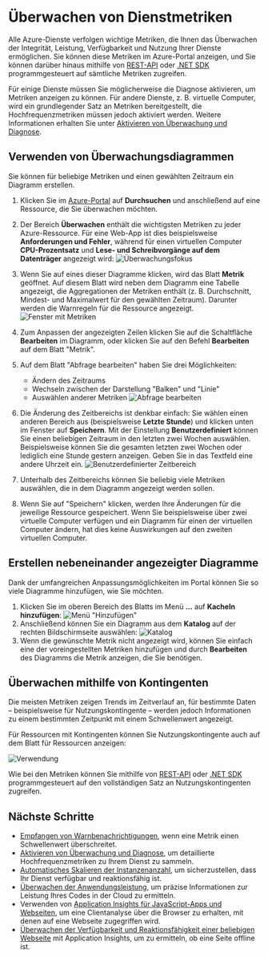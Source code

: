 <properties
	pageTitle="Überwachen von Dienstmetriken"
	description="Erfahren Sie, wie Sie Überwachungsdiagramme in Azure anpassen."
	authors="stepsic-microsoft-com"
	manager="ronmart"
	editor=""
	services="azure-portal"
documentationCenter=""/>

<tags
	ms.service="azure-portal"
	ms.workload="na"
	ms.tgt_pltfrm="na"
	ms.devlang="na"
	ms.topic="article"
	ms.date="09/08/2015"
	ms.author="stepsic"/>

# Überwachen von Dienstmetriken

Alle Azure-Dienste verfolgen wichtige Metriken, die Ihnen das Überwachen der Integrität, Leistung, Verfügbarkeit und Nutzung Ihrer Dienste ermöglichen. Sie können diese Metriken im Azure-Portal anzeigen, und Sie können darüber hinaus mithilfe von [REST-API](https://msdn.microsoft.com/library/azure/dn931930.aspx) oder [.NET SDK](https://www.nuget.org/packages/Microsoft.Azure.Insights/) programmgesteuert auf sämtliche Metriken zugreifen.

Für einige Dienste müssen Sie möglicherweise die Diagnose aktivieren, um Metriken anzeigen zu können. Für andere Dienste, z. B. virtuelle Computer, wird ein grundlegender Satz an Metriken bereitgestellt, die Hochfrequenzmetriken müssen jedoch aktiviert werden. Weitere Informationen erhalten Sie unter [Aktivieren von Überwachung und Diagnose](insights-how-to-use-diagnostics.md).

## Verwenden von Überwachungsdiagrammen

Sie können für beliebige Metriken und einen gewählten Zeitraum ein Diagramm erstellen.

1. Klicken Sie im [Azure-Portal](https://portal.azure.com/) auf **Durchsuchen** und anschließend auf eine Ressource, die Sie überwachen möchten.

2. Der Bereich **Überwachen** enthält die wichtigsten Metriken zu jeder Azure-Ressource. Für eine Web-App ist dies beispielsweise **Anforderungen und Fehler**, während für einen virtuellen Computer **CPU-Prozentsatz** und **Lese- und Schreibvorgänge auf dem Datenträger** angezeigt wird:
![Überwachungsfokus](./media/insights-how-to-customize-monitoring/Insights_MonitoringChart.png)

3. Wenn Sie auf eines dieser Diagramme klicken, wird das Blatt **Metrik** geöffnet. Auf diesem Blatt wird neben dem Diagramm eine Tabelle angezeigt, die Aggregationen der Metriken enthält (z. B. Durchschnitt, Mindest- und Maximalwert für den gewählten Zeitraum). Darunter werden die Warnregeln für die Ressource angezeigt.
![Fenster mit Metriken](./media/insights-how-to-customize-monitoring/Insights_MetricBlade.png)

4. Zum Anpassen der angezeigten Zeilen klicken Sie auf die Schaltfläche **Bearbeiten** im Diagramm, oder klicken Sie auf den Befehl **Bearbeiten** auf dem Blatt "Metrik".

5. Auf dem Blatt "Abfrage bearbeiten" haben Sie drei Möglichkeiten:
    - Ändern des Zeitraums
    - Wechseln zwischen der Darstellung "Balken" und "Linie"
    - Auswählen anderer Metriken ![Abfrage bearbeiten](./media/insights-how-to-customize-monitoring/Insights_EditQuery.png)

6. Die Änderung des Zeitbereichs ist denkbar einfach: Sie wählen einen anderen Bereich aus (beispielsweise **Letzte Stunde**) und klicken unten im Fenster auf **Speichern**. Mit der Einstellung **Benutzerdefiniert** können Sie einen beliebigen Zeitraum in den letzten zwei Wochen auswählen. Beispielsweise können Sie die gesamten letzten zwei Wochen oder lediglich eine Stunde gestern anzeigen. Geben Sie in das Textfeld eine andere Uhrzeit ein.
![Benutzerdefinierter Zeitbereich](./media/insights-how-to-customize-monitoring/Insights_CustomTime.png)

7. Unterhalb des Zeitbereichs können Sie beliebig viele Metriken auswählen, die in dem Diagramm angezeigt werden sollen.

8. Wenn Sie auf "Speichern" klicken, werden Ihre Änderungen für die jeweilige Ressource gespeichert. Wenn Sie beispielsweise über zwei virtuelle Computer verfügen und ein Diagramm für einen der virtuellen Computer ändern, hat dies keine Auswirkungen auf den zweiten virtuellen Computer.

## Erstellen nebeneinander angezeigter Diagramme

Dank der umfangreichen Anpassungsmöglichkeiten im Portal können Sie so viele Diagramme hinzufügen, wie Sie möchten.

1. Klicken Sie im oberen Bereich des Blatts im Menü **...** auf **Kacheln hinzufügen**:
![Menü "Hinzufügen"  
](./media/insights-how-to-customize-monitoring/Insights_AddMenu.png)
2. Anschließend können Sie ein Diagramm aus dem **Katalog** auf der rechten Bildschirmseite auswählen:
![Katalog](./media/insights-how-to-customize-monitoring/Insights_Gallery.png)
3. Wenn die gewünschte Metrik nicht angezeigt wird, können Sie einfach eine der voreingestellten Metriken hinzufügen und durch **Bearbeiten** des Diagramms die Metrik anzeigen, die Sie benötigen.

## Überwachen mithilfe von Kontingenten

Die meisten Metriken zeigen Trends im Zeitverlauf an, für bestimmte Daten – beispielsweise für Nutzungskontingente – werden jedoch Informationen zu einem bestimmten Zeitpunkt mit einem Schwellenwert angezeigt.

Für Ressourcen mit Kontingenten können Sie Nutzungskontingente auch auf dem Blatt für Ressourcen anzeigen:

![Verwendung](./media/insights-how-to-customize-monitoring/Insights_UsageChart.png)

Wie bei den Metriken können Sie mithilfe von [REST-API](https://msdn.microsoft.com/library/azure/dn931963.aspx) oder [.NET SDK](https://www.nuget.org/packages/Microsoft.Azure.Insights/) programmgesteuert auf den vollständigen Satz an Nutzungskontingenten zugreifen.

## Nächste Schritte

* [Empfangen von Warnbenachrichtigungen](insights-receive-alert-notifications.md), wenn eine Metrik einen Schwellenwert überschreitet.
* [Aktivieren von Überwachung und Diagnose](insights-how-to-use-diagnostics.md), um detaillierte Hochfrequenzmetriken zu Ihrem Dienst zu sammeln.
* [Automatisches Skalieren der Instanzenanzahl](insights-how-to-scale.md), um sicherzustellen, dass Ihr Dienst verfügbar und reaktionsfähig ist.
* [Überwachen der Anwendungsleistung](insights-perf-analytics.md), um präzise Informationen zur Leistung Ihres Codes in der Cloud zu ermitteln.
* Verwenden von [Application Insights für JavaScript-Apps und Webseiten](../application-insights/app-insights-web-track-usage.md), um eine Clientanalyse über die Browser zu erhalten, mit denen auf eine Webseite zugegriffen wird.
* [Überwachen der Verfügbarkeit und Reaktionsfähigkeit einer beliebigen Webseite](../application-insights/app-insights-monitor-web-app-availability.md) mit Application Insights, um zu ermitteln, ob eine Seite offline ist.

<!---HONumber=AcomDC_0413_2016-->